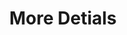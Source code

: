 ---
ee_id: '2204'
site: '1'
type: '2'
url: 2012-027-more-details
title: More Detials
year: '2012'
display_year: '2012'
medium: Tic-tacs, Mercedes-Benz Concept Style Coupé
dims: Variable
pitch: "​A handful of tic-tacs thrown under the front seat of a Mercedes,....:)"
ps: So yeah, this was just some tic tacs thrown under the front seat of a Mercedes,..
  it wz in a show at MOCA LA (curated by Mike D!) I think it is my personal highlight
  of 2012. If you have a Mercedes and are interested in this work - aka having some
  tic tacs thrown under your front seat - please contact me using the contact on the
  ABOUT page of this site. Thanks and looking forward to hearing from you ! :)
live_url: ''
related: ''
youtube: ''
related_code: ''
imgs: more-details-2012-027-detail-2-database-JT-Moca.jpg,more-details-2012-027-detail-database-PC.jpg,more-details-2012-027-full-1-database-SK.jpg
subheading: ''
download: ''
add_credit: ''
commission: ''
layout: things-i-made
---